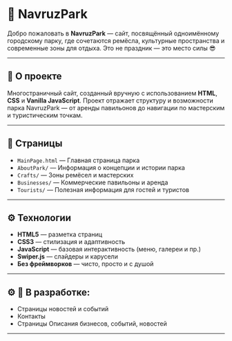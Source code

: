 # 🌳 NavruzPark

Добро пожаловать в **NavruzPark** — сайт, посвящённый одноимённому городскому парку, где сочетаются ремёсла, культурные пространства и современные зоны для отдыха. Это не праздник — это место силы 😎

---

## 📌 О проекте

Многостраничный сайт, созданный вручную с использованием **HTML**, **CSS** и **Vanilla JavaScript**. Проект отражает структуру и возможности парка NavruzPark — от аренды павильонов до навигации по мастерским и туристическим точкам.

---

## 🧭 Страницы

- `MainPage.html` — Главная страница парка
- `AboutPark/` — Информация о концепции и истории парка
- `Crafts/` — Зоны ремёсел и мастерских
- `Businesses/` — Коммерческие павильоны и аренда
- `Tourists/` — Полезная информация для гостей и туристов

---

## ⚙️ Технологии

- **HTML5** — разметка страниц
- **CSS3** — стилизация и адаптивность
- **JavaScript** — базовая интерактивность (меню, галереи и пр.)
- **Swiper.js** — слайдеры и карусели
- **Без фреймворков** — чисто, просто и с душой

---

## ⚙️ 📌 В разработке:

- Страницы новостей и событий
- Контакты
- Страницы Описания бизнесов, событий, новостей

---



